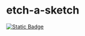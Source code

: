 # etch-a-sketch

[![Static Badge](https://img.shields.io/badge/Temporal-Code_Exchange_Featured-blue?style=flat-square&logo=temporal&labelColor=141414&color=444CE7)](https://temporal.io/code-exchange/ai-agent-execution-using-temporal)
